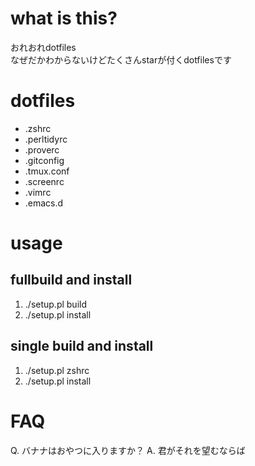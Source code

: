 # what is this?

おれおれdotfiles  
なぜだかわからないけどたくさんstarが付くdotfilesです

# dotfiles
* .zshrc
* .perltidyrc
* .proverc
* .gitconfig
* .tmux.conf
* .screenrc
* .vimrc
* .emacs.d

# usage
## fullbuild and install
1. ./setup.pl build
2. ./setup.pl install

## single build and install
1. ./setup.pl zshrc
2. ./setup.pl install

# FAQ
Q. バナナはおやつに入りますか？
A. 君がそれを望むならば

